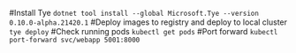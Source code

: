 
#Install Tye
```dotnet tool install --global Microsoft.Tye --version 0.10.0-alpha.21420.1```
#Deploy images to registry and deploy to local cluster
```tye deploy```
#Check running pods
```kubectl get pods``` 
#Port forward 
```kubectl port-forward svc/webapp 5001:8000```
